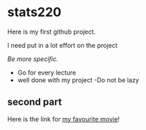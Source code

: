 # stats220

Here is my first github project.

I need put in a lot effort on the project

*Be more specific.*

- Go for every lecture
- well done with my project
-Do not be lazy

## second part

Here is the link for [my favourite movie](https://www.youtube.com/watch?v=jWM0ct-OLsM)!

